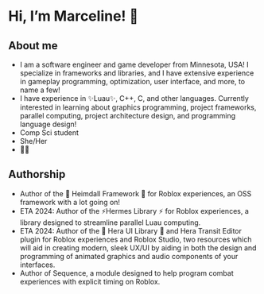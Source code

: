 # Hi, I’m Marceline! 💞
## About me
- I am a software engineer and game developer from Minnesota, USA! I specialize in frameworks and libraries, and I have extensive experience in gameplay programming, optimization, user interface, and more, to name a few!
- I have experience in ✨Luau✨, C++, C, and other languages. Currently interested in learning about graphics programming, project frameworks, parallel computing, project architecture design, and programming language design!
- Comp Sci student
- She/Her
- 🏳️‍🌈
## Authorship
- Author of the 🌈 Heimdall Framework 🌈 for Roblox experiences, an OSS framework with a lot going on!
- ETA 2024: Author of the ⚡️Hermes Library ⚡️ for Roblox experiences, a library designed to streamline parallel Luau computing.
- ETA 2024: Author of the 🦚 Hera  UI Library 🦚 and Hera Transit Editor plugin for Roblox experiences and Roblox Studio, two resources which will aid in creating modern, sleek UX/UI by aiding in both the design and programming of animated graphics and audio components of your interfaces.
- Author of Sequence, a module designed to help program combat experiences with explicit timing on Roblox.
